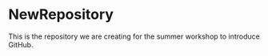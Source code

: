 # NewRepository

This is the repository we are creating for the summer workshop to introduce GitHub. 
